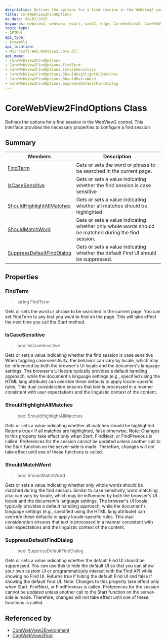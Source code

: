 ```yaml
---
description: Defines the options for a find session in the WebView2 control. This interface provides the necessary properties to configure a find session
title: CoreWebView2FindOptions
ms.date: 04/01/2025
keywords: webview2, webview, winrt, win32, edge, CoreWebView2, CoreWebView2Controller, browser control, edge html, CoreWebView2FindOptions
topic_type:
- APIRef
api_type:
- Assembly
api_location:
- Microsoft.Web.WebView2.Core.dll
api_name:
- CoreWebView2FindOptions
- CoreWebView2FindOptions.FindTerm
- CoreWebView2FindOptions.IsCaseSensitive
- CoreWebView2FindOptions.ShouldHighlightAllMatches
- CoreWebView2FindOptions.ShouldMatchWord
- CoreWebView2FindOptions.SuppressDefaultFindDialog
---
```


# CoreWebView2FindOptions Class



Defines the options for a find session in the WebView2 control. This interface provides the necessary properties to configure a find session


## Summary

Members|Description
--|--
[FindTerm](#findterm) | Gets or sets the word or phrase to be searched in the current page.
[IsCaseSensitive](#iscasesensitive) | Gets or sets a value indicating whether the find session is case sensitive
[ShouldHighlightAllMatches](#shouldhighlightallmatches) | Gets or sets a value indicating whether all matches should be highlighted
[ShouldMatchWord](#shouldmatchword) | Gets or sets a value indicating whether only whole words should be matched during the find session.
[SuppressDefaultFindDialog](#suppressdefaultfinddialog) | Gets or sets a value indicating whether the default Find UI should be suppressed.

## Properties

### FindTerm

>  string FindTerm

Gets or sets the word or phrase to be searched in the current page.
You can set FindTerm to any text you want to find on the page. This will take effect the next time you call the Start method. 


### IsCaseSensitive

>  bool IsCaseSensitive

Gets or sets a value indicating whether the find session is case sensitive
When toggling case sensitivity, the behavior can vary by locale, which may be influenced by both the browser's UI locale and the document's language settings. The browser's UI locale typically provides a default handling approach, while the document's language settings (e.g., specified using the HTML lang attribute) can override these defaults to apply locale-specific rules. This dual consideration ensures that text is processed in a manner consistent with user expectations and the linguistic context of the content. 


### ShouldHighlightAllMatches

>  bool ShouldHighlightAllMatches

Gets or sets a value indicating whether all matches should be highlighted
 Returns true< if all matches are highlighted, false otherwise. Note: Changes to this property take effect only when Start, FindNext, or FindPrevious is called. Preferences for the session cannot be updated unless another call to the Start function on the server-side is made. Therefore, changes will not take effect until one of these functions is called.


### ShouldMatchWord

>  bool ShouldMatchWord

Gets or sets a value indicating whether only whole words should be matched during the find session.
 Similar to case sensitivity, word matching also can vary by locale, which may be influenced by both the browser's UI locale and the document's language settings. The browser's UI locale typically provides a default handling approach, while the document's language settings (e.g., specified using the HTML lang attribute) can override these defaults to apply locale-specific rules. This dual consideration ensures that text is processed in a manner consistent with user expectations and the linguistic context of the content.


### SuppressDefaultFindDialog

>  bool SuppressDefaultFindDialog

Gets or sets a value indicating whether the default Find UI should be suppressed.
 You can use this to hide the default UI so that you can show your own custom UI or programmatically interact with the Find API while showing no Find UI. Returns true if hiding the default Find UI and false if showing the default Find UI. Note: Changes to this property take effect only when Start, FindNext, or FindPrevious is called. Preferences for the session cannot be updated unless another call to the Start function on the server-side is made. Therefore, changes will not take effect until one of these functions is called. 






## Referenced by

- [CoreWebView2Environment](corewebview2environment.md)
- [CoreWebView2Find](corewebview2find.md)
